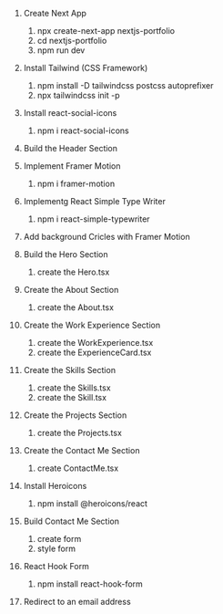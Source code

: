 1.  Create Next App

    1. npx create-next-app nextjs-portfolio
    2. cd nextjs-portfolio
    3. npm run dev

2.  Install Tailwind (CSS Framework)

    1. npm install -D tailwindcss postcss autoprefixer
    2. npx tailwindcss init -p

3.  Install react-social-icons

    1. npm i react-social-icons

4.  Build the Header Section

5.  Implement Framer Motion

    1. npm i framer-motion

6.  Implementg React Simple Type Writer

    1. npm i react-simple-typewriter

7.  Add background Cricles with Framer Motion

8.  Build the Hero Section

    1. create the Hero.tsx

9.  Create the About Section

    1. create the About.tsx

10. Create the Work Experience Section

    1. create the WorkExperience.tsx
    2. create the ExperienceCard.tsx

11. Create the Skills Section

    1. create the Skills.tsx
    2. create the Skill.tsx

12. Create the Projects Section

    1. create the Projects.tsx

13. Create the Contact Me Section

    1. create ContactMe.tsx

14. Install Heroicons

    1. npm install @heroicons/react

15. Build Contact Me Section

    1. create form
    2. style form

16. React Hook Form

    1. npm install react-hook-form

17. Redirect to an email address
